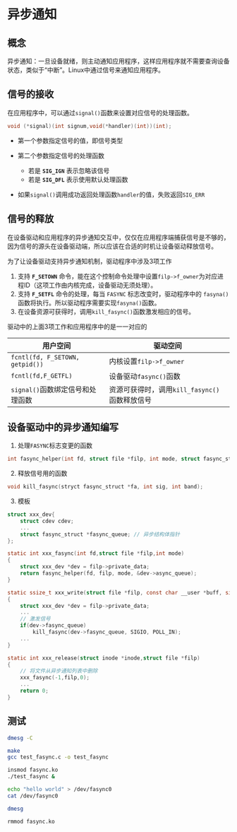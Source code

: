 # 异步通知

## 概念

异步通知：一旦设备就绪，则主动通知应用程序，这样应用程序就不需要查询设备状态，类似于“中断”。Linux中通过信号来通知应用程序。

## 信号的接收

在应用程序中，可以通过`signal()`函数来设置对应信号的处理函数。
```c
void (*signal)(int signum,void(*handler)(int))(int);
```
- 第一个参数指定信号的值，即信号类型
- 第二个参数指定信号的处理函数
  - 若是 **`SIG_IGN`** 表示忽略该信号
  - 若是 **`SIG_DFL`** 表示使用默认处理函数

- 如果`signal()`调用成功返回处理函数`handler`的值，失败返回`SIG_ERR`

## 信号的释放

在设备驱动和应用程序的异步通知交互中，仅仅在应用程序端捕获信号是不够的，因为信号的源头在设备驱动端，所以应该在合适的时机让设备驱动释放信号。

为了让设备驱动支持异步通知机制，驱动程序中涉及3项工作

1. 支持 **`F_SETOWN`** 命令，能在这个控制命令处理中设置`filp->f_owner`为对应进程ID（这项工作由内核完成，设备驱动无须处理）。
2. 支持 **`F_SETFL`** 命令的处理，每当 `FASYNC` 标志改变时，驱动程序中的 `fasyna()`函数将执行。所以驱动程序需要实现`fasyna()`函数。
3. 在设备资源可获得时，调用`kill_fasync()`函数激发相应的信号。

驱动中的上面3项工作和应用程序中的是一一对应的

| 用户空间 | 驱动空间 |
| --------- | --------- |
| `fcntl(fd, F_SETOWN, getpid())` | 内核设置`filp->f_owner` |
| `fcntl(fd,F_GETFL)` | 设备驱动`fasync()`函数 |
| `signal()`函数绑定信号和处理函数 | 资源可获得时，调用`kill_fasync()`函数释放信号 | 

## 设备驱动中的异步通知编写

1. 处理`FASYNC`标志变更的函数
```c
int fasync_helper(int fd, struct file *filp, int mode, struct fasync_struct **fa);
```

2. 释放信号用的函数

```c
void kill_fasync(stryct fasync_struct *fa, int sig, int band);
```

3. 模板
```c
struct xxx_dev{
    struct cdev cdev;
    ...
    struct fasync_struct *fasync_queue; // 异步结构体指针
};

static int xxx_fasync(int fd,struct file *filp,int mode)
{
    struct xxx_dev *dev = filp->private_data;
	return fasync_helper(fd, filp, mode, &dev->async_queue);
}

static ssize_t xxx_write(struct file *filp, const char __user *buff, size_t count, loff_t *f_pos)
{
    struct xxx_dev *dev = filp->private_data;
    ...
    // 激发信号
    if(dev->fasync_queue)
        kill_fasync(dev->fasync_queue, SIGIO, POLL_IN);
    ...
}

static int xxx_release(struct inode *inode,struct file *filp)
{
    // 将文件从异步通知列表中删除
    xxx_fasync(-1,filp,0);
    ...
    return 0;
}

```

## 测试

```bash
dmesg -C

make
gcc test_fasync.c -o test_fasync

insmod fasync.ko
./test_fasync &

echo "hello world" > /dev/fasync0
cat /dev/fasync0

dmesg

rmmod fasync.ko

```